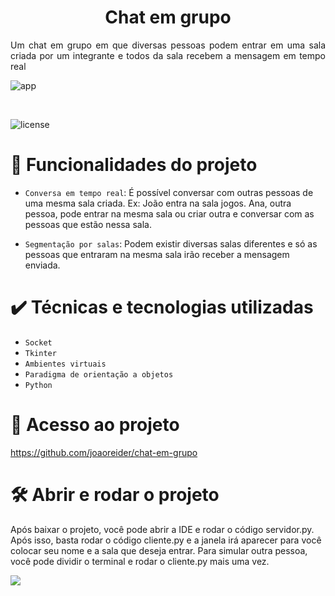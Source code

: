 <h1 align="center"> Chat em grupo </h1>


<p style='text-align: justify;'> 
Um chat em grupo em que diversas pessoas podem entrar em uma sala criada por um integrante e todos da sala recebem a mensagem em tempo real
</p>

![app](https://cdn.discordapp.com/attachments/1046236091100962829/1046907321894305944/chat_em_grupo.png)


<br>

![license](https://img.shields.io/badge/license-MIT-green)

# :hammer: Funcionalidades do projeto


- `Conversa em tempo real`: É possível conversar com outras pessoas de uma mesma sala criada. Ex: João entra na sala jogos. Ana, outra pessoa, pode entrar na mesma sala ou criar outra e conversar com as pessoas que estão nessa sala.
&nbsp;

- `Segmentação por salas`: Podem existir diversas salas diferentes e só as pessoas que entraram na mesma sala irão receber a mensagem enviada.
&nbsp;


# ✔️ Técnicas e tecnologias utilizadas

- ``Socket``
- `` Tkinter ``
- ``Ambientes virtuais``
- ``Paradigma de orientação a objetos``
- ``Python``



# 📁 Acesso ao projeto


https://github.com/joaoreider/chat-em-grupo


# 🛠️ Abrir e rodar o projeto

Após baixar o projeto, você pode abrir a IDE e rodar o código servidor.py. Após isso, basta rodar o código cliente.py e a janela irá aparecer para você colocar seu nome e a sala que deseja entrar. Para simular outra pessoa, você pode dividir o terminal e rodar o cliente.py mais uma vez.

<div> 
 <a href="https://www.linkedin.com/in/jo%C3%A3o-paulo-2345b3170/" target="_blank"><img src="https://img.shields.io/badge/LinkedIn-0077B5?style=for-the-badge&logo=linkedin&logoColor=white"></a>

</div>